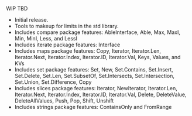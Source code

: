 WIP  TBD

 * Initial release.
 * Tools to makeup for limits in the std library.
 * Includes compare package features: AbleInterface, Able, Max, MaxI, Min, MinI,
   Less, and LessI
 * Includes iterate package features: Interface
 * Includes maps package features: Copy, Iterator, Iterator.Len, Iterator.Next,
   Iterator.Index, Iterator.ID, Iterator.Val, Keys, Values, and KVs
 * Includes set package features: Set, New, Set.Contains, Set.Insert, 
   Set.Delete, Set.Len, Set.SubsetOf, Set.Intersects, Set.Intersection,
   Set.Union, Set.Difference, Copy
 * Includes slices package features: Iterator, NewIterator, Iterator.Len,
   Iterator.Next, Iterator.Index, Iterator.ID, Iterator.Val, Delete, 
   DeleteValue, DeleteAllValues, Push, Pop, Shift, Unshift
 * Includes strings package features: ContainsOnly and FromRange
